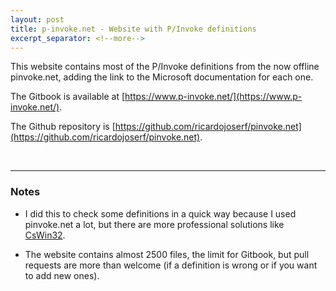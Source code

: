 ```yaml
---
layout: post
title: p-invoke.net - Website with P/Invoke definitions
excerpt_separator: <!--more-->
---
```


This website contains most of the P/Invoke definitions from the now offline pinvoke.net, adding the link to the Microsoft documentation for each one.

<!--more-->


The Gitbook is available at [https://www.p-invoke.net/](https://www.p-invoke.net/).

The Github repository is [https://github.com/ricardojoserf/pinvoke.net](https://github.com/ricardojoserf/pinvoke.net).

<br>

---------------

### Notes

- I did this to check some definitions in a quick way because I used pinvoke.net a lot, but there are more professional solutions like [CsWin32](https://github.com/microsoft/CsWin32).

- The website contains almost 2500 files, the limit for Gitbook, but pull requests are more than welcome (if a definition is wrong or if you want to add new ones).

<br>
